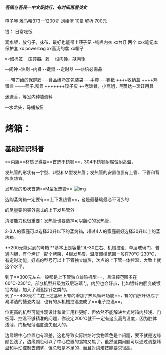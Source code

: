 ##### 吾国与吾民--中文版就行，有时间再看英文






电子琴 雅马哈373 --1200元
刘岠渭 10部 解析 700元

钱：
日常吃饭


沥水架，放勺子，抹布，最好也能带上筷子笼
-纯棉内衣
xx台灯 两个
xxx笔记本保护套
xx powerbag
xx高汤的盆
xx帽子

xx细棉签
--压蒜器，姜
--松肉锤，敲肉锤

--闹钟
-油刷
-内裤
--键鼠
--定时器
---烘培必需品

---带刀齿的保鲜膜
---食品级冷冻包装袋
---手套
---锡纸
++++收纳盒
++++鸡蛋盒
-----筛子.粉筛
+++++++饺子皮
++老饭骨，小高姐，阿曼达--烹饪用具

迷迭香，等室内种植调料

--水龙头，马桶按钮

# 烤箱：
## 基础知识科普
==内胆==材质记得要==首选不锈钢==，304不锈钢耐腐蚀耐高温，

发热管的形状有一字型、U型和M型发热管；发热管的安置位置有上管、下管和背部发热管。

发热管的形状首选==M型发热管==
![img](images/Pasted.image.20211106111123n.webp)

选购蒸烤箱一定要有==上下发热管==，这是最基础最必不可少的

的尽量要购买外露式的上下发热管外

清洁能力也很重要：发热管也要选择可以翻动的发热管，

2-3人的家庭可以选择30升以下的蒸烤箱，超过4人的家庭最好选择30升以上的蒸烤箱。

 **200元能买到的烤箱 **基本上是容量10L-30左右、机械控温、单层玻璃门、普通内胆，有个烤灯，配个烤架，4根发热管，温度调控范围一般在70℃-230℃，有定时功能，好点的型号可以上下管独立加热，次点的上下管一体控温，大致上就这个水平。  

到了==300元左右一般都是上下管独立加热机型==，且温控范围多在60℃-230℃，部分机型升级为双层玻璃门，内胆也会好点，比如镀锌内胆变成镀铝内胆，加入了测温探针之类的。  
到了==400元左右在上述基础上有的增加了热风循环功能==，有的内胆升级成了易清洁的搪瓷内胆，也有的从机械控温变成了==电子控温==。  

位更高的机型可能外观设计和做工用料更好，但依然不能解决台式烤箱内腔浅、门板薄、控温不够精准的问题，你设定200℃就不一定有这么高的温度，因为腔体浅薄，门板轻薄温度流失很大的。  

边缘跟中心位置也有温差，这也导致实际烘焙时食物着色是个问题，要不就是边缘颜色浅了，边缘颜色可以了中心位置的食物又焦了，虽然这类问题可以通过调整烤盘和手动控制去调整，但总归是不足的，而且对烘焙技能要求很高。